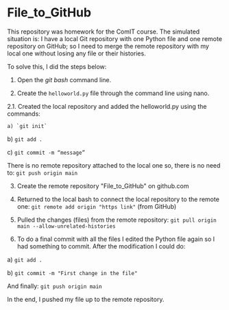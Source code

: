 # File_to_GitHub

This repository was homework for the ComIT course. The simulated situation is: I have a local Git repository with one Python file and one remote repository on GitHub; so I need to merge the remote repository with my local one without losing any file or their histories.

To solve this, I did the steps below:

1. Open the *git bash* command line.

2. Create the `helloworld.py` file through the command line using nano.
 
  2.1.  Created the local repository and added the helloworld.py using the commands:
  
    a) `git init`

b) `git add .`

c) `git commit -m “message”`

There is no remote repository attached to the local one so, there is no need to: `git push origin main`

3. Create the remote repository "File_to_GitHub" on github.com

4. Returned to the local bash to connect the local repository to the remote one: `git remote add origin "https link"` (from GitHub)

5. Pulled the changes (files) from the remote repository: `git pull origin main --allow-unrelated-histories`

6. To do a final commit with all the files I edited the Python file again so I had something to commit. After the modification I could do:

a) `git add .`

b) `git commit -m "First change in the file"`

And finally: `git push origin main`

In the end, I pushed my file up to the remote repository.
